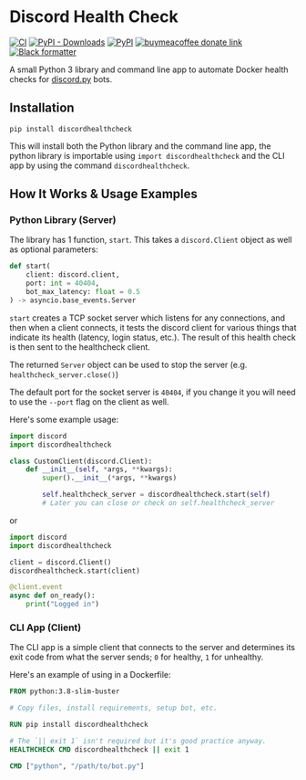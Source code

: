 # Discord Health Check

[![CI](https://github.com/psidex/discordhealthcheck/workflows/CI/badge.svg)](https://github.com/psidex/discordhealthcheck/actions)
[![PyPI - Downloads](https://img.shields.io/pypi/dm/discordhealthcheck?colorA=35383d)](https://pypi.org/project/discordhealthcheck/)
[![PyPI](https://img.shields.io/pypi/v/discordhealthcheck?colorA=35383d)](https://pypi.org/project/discordhealthcheck/)
[![buymeacoffee donate link](https://img.shields.io/badge/Donate-Beer-FFDD00.svg?style=flat&colorA=35383d)](https://www.buymeacoffee.com/psidex)
[![Black formatter](https://img.shields.io/badge/Code%20Style-Black-000000.svg?colorA=35383d)](https://github.com/psf/black)

A small Python 3 library and command line app to automate Docker health checks for [discord.py](https://discordpy.readthedocs.io/en/latest/) bots.

## Installation

`pip install discordhealthcheck`

This will install both the Python library and the command line app, the python library is importable using `import discordhealthcheck` and the CLI app by using the command `discordhealthcheck`.

## How It Works & Usage Examples

### Python Library (Server)

The library has 1 function, `start`. This takes a `discord.Client` object as well as optional parameters:

```python
def start(
    client: discord.client,
    port: int = 40404,
    bot_max_latency: float = 0.5
) -> asyncio.base_events.Server
```

`start` creates a TCP socket server which listens for any connections, and then when a client connects, it tests the
discord client for various things that indicate its health (latency, login status, etc.). The result of this health
check is then sent to the healthcheck client.

The returned `Server` object can be used to stop the server (e.g. `healthcheck_server.close()`)

The default port for the socket server is `40404`, if you change it you will need to use the `--port` flag on the
client as well.

Here's some example usage:

```python
import discord
import discordhealthcheck

class CustomClient(discord.Client):
    def __init__(self, *args, **kwargs):
        super().__init__(*args, **kwargs)

        self.healthcheck_server = discordhealthcheck.start(self)
        # Later you can close or check on self.healthcheck_server
```

or

```python
import discord
import discordhealthcheck

client = discord.Client()
discordhealthcheck.start(client)

@client.event
async def on_ready():
    print("Logged in")
```

### CLI App (Client)

The CLI app is a simple client that connects to the server and determines its exit code from what the server sends; `0`
for healthy, `1` for unhealthy.

Here's an example of using in a Dockerfile:

```dockerfile
FROM python:3.8-slim-buster

# Copy files, install requirements, setup bot, etc.

RUN pip install discordhealthcheck

# The `|| exit 1` isn't required but it's good practice anyway.
HEALTHCHECK CMD discordhealthcheck || exit 1

CMD ["python", "/path/to/bot.py"]
```
